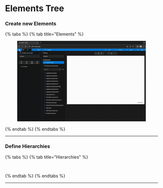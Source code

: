 # Elements Tree

### Create new Elements

{% tabs %}
{% tab title="Elements" %}
<figure><img src="../../.gitbook/assets/Create_an_element-min.gif" alt=""><figcaption></figcaption></figure>
{% endtab %}
{% endtabs %}

***



### Define Hierarchies

{% tabs %}
{% tab title="Hierarchies" %}
<figure><img src="../../.gitbook/assets/Change_hierarchies-min.gif" alt=""><figcaption></figcaption></figure>
{% endtab %}
{% endtabs %}

***

